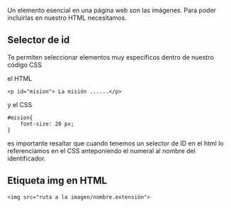 Un elemento esencial en una página web son las imágenes. Para poder incluirlas en nuestro HTML necesitamos.

## Selector de id
Te permiten seleccionar elementos muy específicos dentro de nuestro código CSS

el HTML
```
<p id="mision"> La misión ......</p>
```

y el CSS
```
#mision{
	font-size: 20 px;
}
```

es importante resaltar que cuando tenemos un selector de ID en el html lo referenciamos en el CSS anteponiendo el numeral al nombre del identificador.
## Etiqueta img en HTML

```
<img src="ruta a la imagen/nombre.extensión">
```

